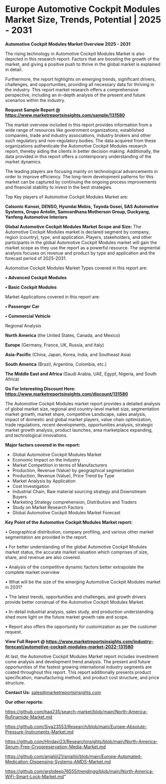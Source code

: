 # Europe Automotive Cockpit Modules Market Size, Trends, Potential | 2025 - 2031

<Strong> Automotive Cockpit Modules Market Overview 2025 - 2031</strong>

The rising technology in Automotive Cockpit Modules Market is also depicted in this research report. Factors that are boosting the growth of the market, and giving a positive push to thrive in the global market is explained in detail.

Furthermore, the report highlights on emerging trends, significant drivers, challenges, and opportunities, providing all necessary data for thriving in the industry. This report market research offers a comprehensive perspective, including an in-depth analysis of the present and future scenarios within the industry.

<strong>Request Sample Report @ <a href=https://www.marketreportsinsights.com/sample/131580>https://www.marketreportsinsights.com/sample/131580</a></strong>

The market overview included in this report provides information from a wide range of resources like government organizations, established companies, trade and industry associations, industry brokers and other such regulatory and non-regulatory bodies. The data acquired from these organizations authenticate the Automotive Cockpit Modules research report, thereby aiding the clients in better decision making. Additionally, the data provided in this report offers a contemporary understanding of the market dynamics.

The leading players are focusing mainly on technological advancements in order to improve efficiency. The long-term development patterns for this market can be captured by continuing the ongoing process improvements and financial stability to invest in the best strategies.

Top Key players of Automotive Cockpit Modules Market are:

<strong>Calsonic Kansei, DENSO, Hyundai Mobis, Toyoda Gosei, SAS Automotive Systems, Grupo Antolin, Samvardhana Motherson Group, Duckyang, Yanfeng Automotive Interiors</strong>

<strong><b>Global Automotive Cockpit Modules Market Scope and Size:</b></strong>
The Automotive Cockpit Modules market is declared segment by company, region (country), type, and application. Players, stakeholders, and other participants in the global Automotive Cockpit Modules market will gain the market scope as they use the report as a powerful resource. The segmental analysis focuses on revenue and product by type and application and the forecast period of 2025-2031.

Automotive Cockpit Modules Market Types covered in this report are:

<strong>• Advanced Cockpit Modules

• Basic Cockpit Modules</strong>

Market Applications covered in this report are:

<strong>• Passenger Car

• Commercial Vehicle</strong> 

Regional Analysis

<strong>North America</strong> (the United States, Canada, and Mexico)

<strong>Europe</strong> (Germany, France, UK, Russia, and Italy)

<strong>Asia-Pacific</strong> (China, Japan, Korea, India, and Southeast Asia)

<strong>South America</strong> (Brazil, Argentina, Colombia, etc.)

<strong>The Middle East and Africa</strong> (Saudi Arabia, UAE, Egypt, Nigeria, and South Africa)

<strong>Go For Interesting Discount Here: <a href=https://www.marketreportsinsights.com/discount/131580>https://www.marketreportsinsights.com/discount/131580</a></strong>

The Automotive Cockpit Modules market report provides a detailed analysis of global market size, regional and country-level market size, segmentation market growth, market share, competitive Landscape, sales analysis, impact of domestic and global market players, value chain optimization, trade regulations, recent developments, opportunities analysis, strategic market growth analysis, product launches, area marketplace expanding, and technological innovations.

<strong><b>Major factors covered in the report:</b></strong>
<ul>
  <li>Global Automotive Cockpit Modules Market </li>
  <li>Economic Impact on the Industry</li>
  <li>Market Competition in terms of Manufacturers</li>
  <li>Production, Revenue (Value) by geographical segmentation</li>
  <li>Production, Revenue (Value), Price Trend by Type</li>
  <li>Market Analysis by Application</li>
  <li>Cost Investigation</li>
  <li>Industrial Chain, Raw material sourcing strategy and Downstream Buyers</li>
  <li>Marketing Strategy comprehension, Distributors and Traders</li>
  <li>Study on Market Research Factors</li>
  <li>Global Automotive Cockpit Modules Market Forecast</li>
</ul>

<strong><b>Key Point of the Automotive Cockpit Modules Market report:</b></strong>

• Geographical distribution, company profiling, and various other market segmentation are provided in the report.

• For better understanding of the global Automotive Cockpit Modules market status, the accurate market valuation which comprises of size, share, and revenue are also covered.

• Analysis of the competitive dynamic factors better extrapolate the complete market overview

• What will be the size of the emerging Automotive Cockpit Modules market in 2031?

• The latest trends, opportunities and challenges, and growth drivers provide better construal of the Automotive Cockpit Modules Market.

• In-detail industrial analysis, sales study, and production understanding shed more light on the future market growth rate and scope.

• Report also offers the opportunity for customization as per the customer request.

<strong><b>View Full Report @ <a href=https://www.marketreportsinsights.com/industry-forecast/automotive-cockpit-modules-market-2022-131580>https://www.marketreportsinsights.com/industry-forecast/automotive-cockpit-modules-market-2022-131580</a></b></strong>


At last, the Automotive Cockpit Modules Market report includes investment come analysis and development trend analysis. The present and future opportunities of the fastest growing international industry segments are coated throughout this report. This report additionally presents product specification, manufacturing method, and product cost structure, and price structure.

<strong>Contact Us:</strong>
sales@marketreportsinsights.com

<strong>Our other reports:</strong>

<a href=https://github.com/haq235/search-market/blob/main/North-America-Rufinamide-Market.md>https://github.com/haq235/search-market/blob/main/North-America-Rufinamide-Market.md</a>

<a href=https://github.com/Siya23553/Research/blob/main/Europe-Absolute-Pressure-Instruments-Market.md>https://github.com/Siya23553/Research/blob/main/Europe-Absolute-Pressure-Instruments-Market.md</a>

<a href=https://github.com/Hindavi23/Researchinsights/blob/main/North-America-Serum-Free-Cryopreservation-Media-Market.md>https://github.com/Hindavi23/Researchinsights/blob/main/North-America-Serum-Free-Cryopreservation-Media-Market.md</a>

<a href=https://github.com/anjaliiii21/anjaliiii/blob/main/Europe-Automated-Medication-Dispensing-Systems-AMDS-Market.md>https://github.com/anjaliiii21/anjaliiii/blob/main/Europe-Automated-Medication-Dispensing-Systems-AMDS-Market.md</a>

<a href=https://github.com/arshdeep76555/trendingg/blob/main/North-America-WiFi-Smart-Lock-Market.md>https://github.com/arshdeep76555/trendingg/blob/main/North-America-WiFi-Smart-Lock-Market.md</a>"
